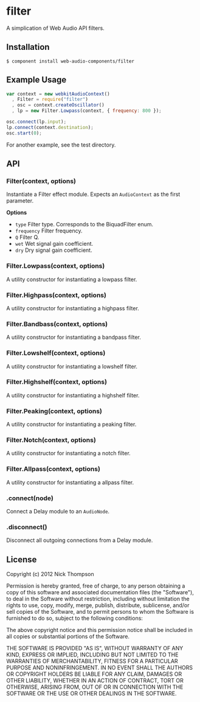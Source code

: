 
# filter

  A simplication of Web Audio API filters.

## Installation

    $ component install web-audio-components/filter

## Example Usage

```javascript
var context = new webkitAudioContext()
  , Filter = require("filter")
  , osc = context.createOscillator()
  , lp = new Filter.Lowpass(context, { frequency: 800 });

osc.connect(lp.input);
lp.connect(context.destination);
osc.start(0);
```

For another example, see the test directory.

## API

### Filter(context, options)

Instantiate a Filter effect module. Expects an `AudioContext` as the first
parameter.

**Options**

- `type` Filter type. Corresponds to the BiquadFilter enum.
- `frequency` Filter frequency.
- `Q` Filter Q.
- `wet` Wet signal gain coefficient.
- `dry` Dry signal gain coefficient.

### Filter.Lowpass(context, options)

A utility constructor for instantiating a lowpass filter.

### Filter.Highpass(context, options)

A utility constructor for instantiating a highpass filter.

### Filter.Bandbass(context, options)

A utility constructor for instantiating a bandpass filter.

### Filter.Lowshelf(context, options)

A utility constructor for instantiating a lowshelf filter.

### Filter.Highshelf(context, options)

A utility constructor for instantiating a highshelf filter.

### Filter.Peaking(context, options)

A utility constructor for instantiating a peaking filter.

### Filter.Notch(context, options)

A utility constructor for instantiating a notch filter.

### Filter.Allpass(context, options)

A utility constructor for instantiating a allpass filter.

### .connect(node)

Connect a Delay module to an `AudioNode`.

### .disconnect()

Disconnect all outgoing connections from a Delay module.

## License

  Copyright (c) 2012 Nick Thompson

  Permission is hereby granted, free of charge, to any person
  obtaining a copy of this software and associated documentation
  files (the "Software"), to deal in the Software without
  restriction, including without limitation the rights to use,
  copy, modify, merge, publish, distribute, sublicense, and/or sell
  copies of the Software, and to permit persons to whom the
  Software is furnished to do so, subject to the following
  conditions:

  The above copyright notice and this permission notice shall be
  included in all copies or substantial portions of the Software.

  THE SOFTWARE IS PROVIDED "AS IS", WITHOUT WARRANTY OF ANY KIND,
  EXPRESS OR IMPLIED, INCLUDING BUT NOT LIMITED TO THE WARRANTIES
  OF MERCHANTABILITY, FITNESS FOR A PARTICULAR PURPOSE AND
  NONINFRINGEMENT. IN NO EVENT SHALL THE AUTHORS OR COPYRIGHT
  HOLDERS BE LIABLE FOR ANY CLAIM, DAMAGES OR OTHER LIABILITY,
  WHETHER IN AN ACTION OF CONTRACT, TORT OR OTHERWISE, ARISING
  FROM, OUT OF OR IN CONNECTION WITH THE SOFTWARE OR THE USE OR
  OTHER DEALINGS IN THE SOFTWARE.

